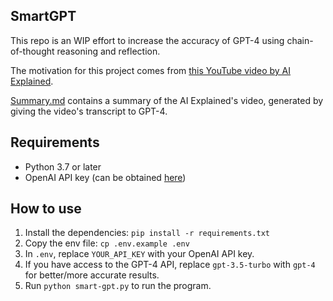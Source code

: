 ## SmartGPT

This repo is an WIP effort to increase the accuracy of GPT-4 using chain-of-thought reasoning and reflection.

The motivation for this project comes from [this YouTube video by AI Explained](https://www.youtube.com/watch?v=wVzuvf9D9BU).

[Summary.md](Summary.md) contains a summary of the AI Explained's video, generated by giving the video's transcript to GPT-4.

## Requirements

- Python 3.7 or later
- OpenAI API key (can be obtained [here](https://platform.openai.com/account/api-keys))

## How to use

1. Install the dependencies: `pip install -r requirements.txt`
2. Copy the env file: `cp .env.example .env`
3. In `.env`, replace `YOUR_API_KEY` with your OpenAI API key.
4. If you have access to the GPT-4 API, replace `gpt-3.5-turbo` with `gpt-4` for better/more accurate results.
5. Run `python smart-gpt.py` to run the program.
